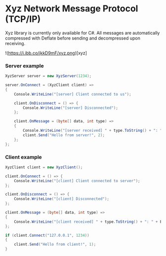 # Xyz Network Message Protocol (TCP/IP)
Xyz library is currently only available for C#. All messages are automatically compressed with Deflate before sending and decompressed upon receiving.

!(https://i.ibb.co/jkkD9mF/xyz.png)[xyz]

### Server example
```csharp
XyzServer server = new XyzServer(1234);

server.OnConnect = (XyzClient client) =>
{
    Console.WriteLine("[server] Client connected to us");

    client.OnDisconnect = () => {
        Console.WriteLine("[server] Disconnected");
    };

    client.OnMessage = (byte[] data, int type) =>
    {
        Console.WriteLine("[server received] " + type.ToString() + ": " + Encoding.UTF8.GetString(data));
        client.Send("Hello from server!", 2);
    };
};
```

### Client example
```csharp
XyzClient client = new XyzClient();

client.OnConnect = () => {
    Console.WriteLine("[client] Client connected to server");
};

client.OnDisconnect = () => {
    Console.WriteLine("[client] Disconnected");
};

client.OnMessage = (byte[] data, int type) =>
{
    Console.WriteLine("[client received] " + type.ToString() + ": " + Encoding.UTF8.GetString(data));
};

if (client.Connect("127.0.0.1", 1234))
{
    client.Send("Hello from client!", 1);
}
```
